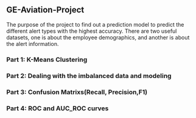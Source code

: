 ## GE-Aviation-Project

The purpose of the project to find out a prediction model to predict the different alert types with the highest accuracy.
There are two useful datasets, one is about the employee demographics, and another is about the alert information. 

### Part 1: K-Means Clustering

### Part 2: Dealing with the imbalanced data and modeling

### Part 3: Confusion Matrixs(Recall, Precision,F1)

### Part 4: ROC and AUC_ROC curves
